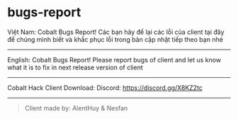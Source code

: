 # bugs-report
Việt Nam:
Cobalt Bugs Report! Các bạn hãy để lại các lỗi của client tại đây để chúng mình biết và khắc phục lỗi 
trong bản cập nhật tiếp theo bạn nhé
***
English:
Cobalt Bugs Report! Please report bugs of client and let us know what it is to fix in next release version of 
client
***
Cobalt Hack Client Download:
Discord: https://discord.gg/X8KZ2tc
***
>Client made by: AlentHuy & Nesfan


